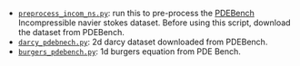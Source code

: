 - [`preprocess_incom_ns.py`](https://github.com/msakarvadia/operator_aliasing/blob/train/operator_aliasing/data/preprocess_incom_ns.py): run this to pre-process the [PDEBench](https://github.com/pdebench/PDEBench/tree/main/pdebench/data_download) Incompressible navier stokes dataset. Before using this script, download the dataset from PDEBench.
- [`darcy_pdebnech.py`](https://github.com/msakarvadia/operator_aliasing/blob/train/operator_aliasing/data/darcy_pdebench.py): 2d darcy dataset downloaded from PDEBench.
- [`burgers_pdebench.py`](https://github.com/msakarvadia/operator_aliasing/blob/train/operator_aliasing/data/burgers_pdebench.py): 1d burgers equation from PDE Bench.
